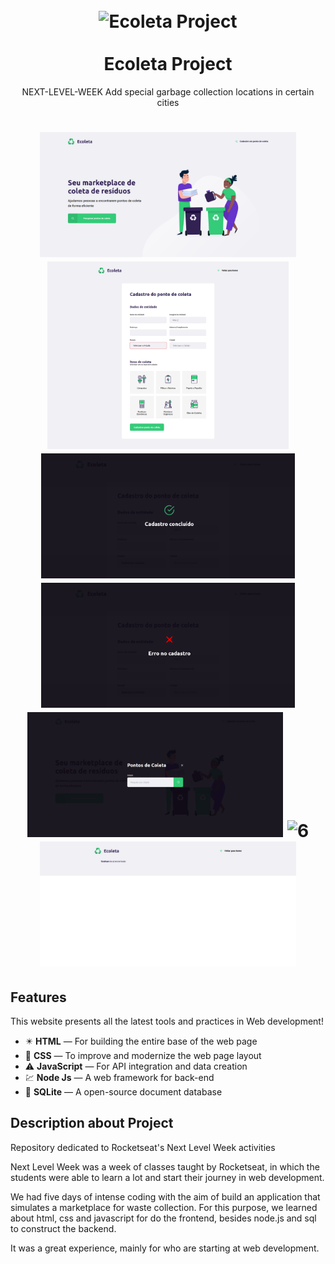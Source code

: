 <h1 align="center">
<br>
  <img src="./logo.svg" alt="Ecoleta Project" width="350">
<br>
<br>
Ecoleta Project
</h1>

<p align="center">NEXT-LEVEL-WEEK Add special garbage collection locations in certain cities</p>


[//]: # (Add your gifs/images here:)
<h1 align="center">
<div>
  <img src="./page-home.png" alt="1" height="200">
  <img src="./create-point.png" alt="2" height="300">
  <img src="./created.png" alt="3" height="200">
  <img src="./error.png" alt="4" height="200">
  <img src="./search.png" alt="5" height="200">
  <img src="./search-results.png" alt="6" height="200">
  <img src="./nothing-to-search.png" alt="7" height="200">

</div>

</h1>

## Features

This website presents all the latest tools and practices in Web development!

- ✴️ **HTML** — For building the entire base of the web page
- 💠 **CSS** — To improve and modernize the web page layout
- ⚠️ **JavaScript** — For API integration and data creation
- 💹 **Node Js** — A web framework for back-end 
- 📄 **SQLite** — A open-source document database

## Description about Project

Repository dedicated to Rocketseat's Next Level Week activities

Next Level Week was a week of classes taught by Rocketseat, in which the students were able to learn a lot and start their journey in web development.

We had five days of intense coding with the aim of build an application that simulates a marketplace for waste collection. For this purpose, we learned about html, css and javascript for do the frontend, besides node.js and sql to construct the backend.

It was a great experience, mainly for who are starting at web development.